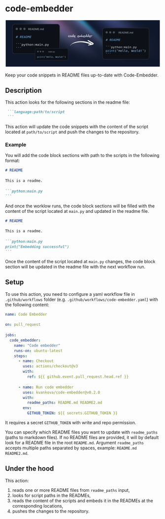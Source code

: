 # code-embedder
<img src="assets/front.png" alt="Image" />


Keep your code snippets in README files up-to-date with Code-Embedder.

## Description

This action looks for the following sections in the readme file:
````md
 ```language:path/to/script
 ```
````
This action will update the code snippets with the content of the script located at `path/to/script` and push the changes to the repository.

### Example

You will add the code block sections with path to the scripts in the following format:
````md
# README

This is a readme.

```python:main.py
```
````
And once the worklow runs, the code block sections will be filled with the content of the script located at `main.py` and updated in the readme file.

````md
# README

This is a readme.

```python:main.py
print("Embedding successful")
```
````
Once the content of the script located at `main.py` changes, the code block section will be updated in the readme file with the next workflow run.


## Setup
To use this action, you need to configure a yaml workflow file in `.github/workflows` folder (e.g. `.github/workflows/code-embedder.yaml`) with the following content:

```yaml
name: Code Embedder

on: pull_request

jobs:
  code_embedder:
    name: "Code embedder"
    runs-on: ubuntu-latest
    steps:
      - name: Checkout
        uses: actions/checkout@v3
        with:
          ref: ${{ github.event.pull_request.head.ref }}

      - name: Run code embedder
        uses: kvankova/code-embedder@v0.2.0
        with:
          readme_paths: README.md README2.md
        env:
          GITHUB_TOKEN: ${{ secrets.GITHUB_TOKEN }}

```
It requires a secret `GITHUB_TOKEN` with write and repo permission.

You can specify which README files you want to update with `readme_paths` (paths to markdown files). If no README files are provided, it will by default look for a README file in the root `README.md`. Argument `readme_paths` accepts multiple paths separated by spaces, example: `README.md README2.md`.

## Under the hood
This action:
1. reads one or more README files from `readme_paths` input,
1. looks for script paths in the READMEs,
1. reads the content of the scripts and embeds it in the READMEs at the corresponding locations,
1. pushes the changes to the repository.
